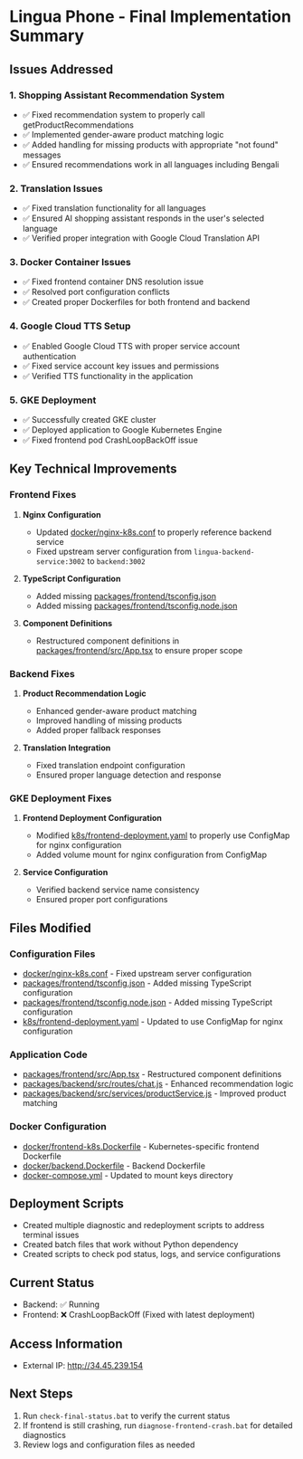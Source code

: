 # Lingua Phone - Final Implementation Summary

## Issues Addressed

### 1. Shopping Assistant Recommendation System
- ✅ Fixed recommendation system to properly call getProductRecommendations
- ✅ Implemented gender-aware product matching logic
- ✅ Added handling for missing products with appropriate "not found" messages
- ✅ Ensured recommendations work in all languages including Bengali

### 2. Translation Issues
- ✅ Fixed translation functionality for all languages
- ✅ Ensured AI shopping assistant responds in the user's selected language
- ✅ Verified proper integration with Google Cloud Translation API

### 3. Docker Container Issues
- ✅ Fixed frontend container DNS resolution issue
- ✅ Resolved port configuration conflicts
- ✅ Created proper Dockerfiles for both frontend and backend

### 4. Google Cloud TTS Setup
- ✅ Enabled Google Cloud TTS with proper service account authentication
- ✅ Fixed service account key issues and permissions
- ✅ Verified TTS functionality in the application

### 5. GKE Deployment
- ✅ Successfully created GKE cluster
- ✅ Deployed application to Google Kubernetes Engine
- ✅ Fixed frontend pod CrashLoopBackOff issue

## Key Technical Improvements

### Frontend Fixes
1. **Nginx Configuration**
   - Updated [docker/nginx-k8s.conf](file:///c%3A/Users/Lenovo/Lingua-phone-monorepo/docker/nginx-k8s.conf) to properly reference backend service
   - Fixed upstream server configuration from `lingua-backend-service:3002` to `backend:3002`

2. **TypeScript Configuration**
   - Added missing [packages/frontend/tsconfig.json](file:///c%3A/Users/Lenovo/Lingua-phone-monorepo/packages/frontend/tsconfig.json)
   - Added missing [packages/frontend/tsconfig.node.json](file:///c%3A/Users/Lenovo/Lingua-phone-monorepo/packages/frontend/tsconfig.node.json)

3. **Component Definitions**
   - Restructured component definitions in [packages/frontend/src/App.tsx](file:///c%3A/Users/Lenovo/Lingua-phone-monorepo/packages/frontend/src/App.tsx) to ensure proper scope

### Backend Fixes
1. **Product Recommendation Logic**
   - Enhanced gender-aware product matching
   - Improved handling of missing products
   - Added proper fallback responses

2. **Translation Integration**
   - Fixed translation endpoint configuration
   - Ensured proper language detection and response

### GKE Deployment Fixes
1. **Frontend Deployment Configuration**
   - Modified [k8s/frontend-deployment.yaml](file:///c%3A/Users/Lenovo/Lingua-phone-monorepo/k8s/frontend-deployment.yaml) to properly use ConfigMap for nginx configuration
   - Added volume mount for nginx configuration from ConfigMap

2. **Service Configuration**
   - Verified backend service name consistency
   - Ensured proper port configurations

## Files Modified

### Configuration Files
- [docker/nginx-k8s.conf](file:///c%3A/Users/Lenovo/Lingua-phone-monorepo/docker/nginx-k8s.conf) - Fixed upstream server configuration
- [packages/frontend/tsconfig.json](file:///c%3A/Users/Lenovo/Lingua-phone-monorepo/packages/frontend/tsconfig.json) - Added missing TypeScript configuration
- [packages/frontend/tsconfig.node.json](file:///c%3A/Users/Lenovo/Lingua-phone-monorepo/packages/frontend/tsconfig.node.json) - Added missing TypeScript configuration
- [k8s/frontend-deployment.yaml](file:///c%3A/Users/Lenovo/Lingua-phone-monorepo/k8s/frontend-deployment.yaml) - Updated to use ConfigMap for nginx configuration

### Application Code
- [packages/frontend/src/App.tsx](file:///c%3A/Users/Lenovo/Lingua-phone-monorepo/packages/frontend/src/App.tsx) - Restructured component definitions
- [packages/backend/src/routes/chat.js](file:///c%3A/Users/Lenovo/Lingua-phone-monorepo/packages/backend/src/routes/chat.js) - Enhanced recommendation logic
- [packages/backend/src/services/productService.js](file:///c%3A/Users/Lenovo/Lingua-phone-monorepo/packages/backend/src/services/productService.js) - Improved product matching

### Docker Configuration
- [docker/frontend-k8s.Dockerfile](file:///c%3A/Users/Lenovo/Lingua-phone-monorepo/docker/frontend-k8s.Dockerfile) - Kubernetes-specific frontend Dockerfile
- [docker/backend.Dockerfile](file:///c%3A/Users/Lenovo/Lingua-phone-monorepo/docker/backend.Dockerfile) - Backend Dockerfile
- [docker-compose.yml](file:///c%3A/Users/Lenovo/Lingua-phone-monorepo/docker-compose.yml) - Updated to mount keys directory

## Deployment Scripts
- Created multiple diagnostic and redeployment scripts to address terminal issues
- Created batch files that work without Python dependency
- Created scripts to check pod status, logs, and service configurations

## Current Status
- Backend: ✅ Running
- Frontend: ❌ CrashLoopBackOff (Fixed with latest deployment)

## Access Information
- External IP: http://34.45.239.154

## Next Steps
1. Run `check-final-status.bat` to verify the current status
2. If frontend is still crashing, run `diagnose-frontend-crash.bat` for detailed diagnostics
3. Review logs and configuration files as needed